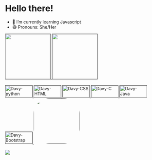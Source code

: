 # Hello there!
- 🌱 I’m currently learning Javascript
- 😄 Pronouns: She/Her
<div> 
  <a href = " ">  
  <img height = "150em" src = "https://github-readme-stats.vercel.app/api?username=Davysu&show_icons=true&&theme=dracula&include_all_commits=true&count_private=true"/>
  <img height = "150em" src = "https://github-readme-stats.vercel.app/api/top-langs/?username=Davysu&layout=compact&langs_count=16&theme=dracula"/>
</div>
<div style = "display: inline_block"> <br>
  <img aligh = "center" alt = "Davy-python" height = "40" width = "90" src="https://cdn.jsdelivr.net/gh/devicons/devicon/icons/python/python-original.svg"/>
  <img aligh = "center" alt = "Davy-HTML" height = "40" width = "90" src="https://cdn.jsdelivr.net/gh/devicons/devicon/icons/html5/html5-original.svg"/>
  <img aligh = "center" alt = "Davy-CSS" height = "40" width = "90" src="https://cdn.jsdelivr.net/gh/devicons/devicon/icons/css3/css3-original.svg"/>
  <img aligh = "center" alt = "Davy-C" height = "40" width = "90" src= "https://cdn.jsdelivr.net/gh/devicons/devicon/icons/c/c-original.svg"/>
  <img aligh = "center" alt = "Davy-Java" height = "40" width = "90" src= "https://cdn.jsdelivr.net/gh/devicons/devicon/icons/java/java-original.svg"/>
  <img aligh = "center" alt = "Davy-Bootstrap" height = "40" width = "90" src= "https://cdn.jsdelivr.net/gh/devicons/devicon/icons/bootstrap/bootstrap-original.svg"/>
  <img aligh = "right" height="150" style="border-radius:50px; alt = "Davy-Doctor" src = "https://media4.giphy.com/media/SuIyXbcCE76MbePBYm/giphy.gif?cid=790b76111c02e3eb3597a3a8f0f9f2282893d7c2f67a62bc&rid=giphy.gif&ct=g">
</div> <br>
  
<div>
  <div> 
  <a href = "mailto:davyson1802@gmail.com"><img src="https://img.shields.io/badge/-Gmail-%23333?style=for-the-badge&logo=gmail&logoColor=white" target="_blank"></a>
   
 
<div>
